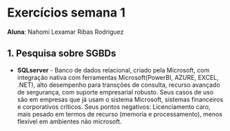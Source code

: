 # Exercícios semana 1

**Aluna**: Nahomi Lexamar Ribas Rodriguez

## 1. Pesquisa sobre SGBDs

* **SQLserver** - Banco de dados relacional, criado pela Microsoft, com integração nativa com ferramentas Microsoft(PowerBI, AZURE, EXCEL, .NET), alto desempenho para transções de consulta, recurso avançado de sergurança, com suporte empresarial robusto. Seus casos de uso são em empresas que já usam o sistema Microsoft, sistemas financeiros e corporativos críticos. Seus pontos negativos: Licenciamento caro, mais pesado em termos de recurso (memoria e processamento), menos flexível em ambientes não microsoft.





